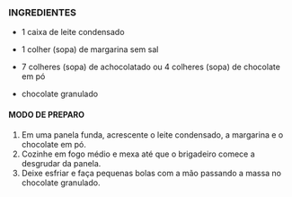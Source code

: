 

### INGREDIENTES

- 1 caixa de leite condensado

- 1 colher (sopa) de margarina sem sal

- 7 colheres (sopa) de achocolatado ou 4 colheres (sopa) de chocolate em pó
- chocolate granulado

#### MODO DE PREPARO

1. Em uma panela funda, acrescente o leite condensado, a margarina e o chocolate em pó.
2. Cozinhe em fogo médio e mexa até que o brigadeiro comece a desgrudar da panela.
3. Deixe esfriar e faça pequenas bolas com a mão passando a massa no chocolate granulado.